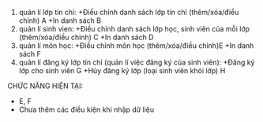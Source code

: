 1. quản lí lớp tín chỉ:
+Điều chỉnh danh sách lớp tín chỉ (thêm/xóa/điều chỉnh) A
+In danh sách B
2. quản lí sinh vien:
+Điều chỉnh danh sách lớp học, sinh viên của mỗi lớp (thêm/xóa/điều chỉnh) C
+In danh sách D
3. quản lí môn học:
+Điều chỉnh môn học (thêm/xóa/điều chỉnh)E 
+In danh sách F
4. quản lí đăng ký lớp tín chỉ (quản lí việc đăng ký của sinh viên): 
+Đăng ký lớp cho sinh viên G
+Hủy đăng ký lớp (loại sinh viên khỏi lớp) H


CHỨC NĂNG HIỆN TẠI:
+ E, F
+ Chưa thêm các điều kiện khi nhập dữ liệu

